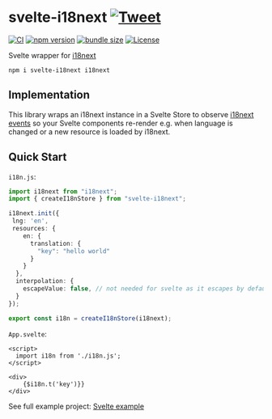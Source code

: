 # svelte-i18next [![Tweet](https://img.shields.io/twitter/url/http/shields.io.svg?style=social)](https://twitter.com/intent/tweet?text=svelte-i18next%20for%20svelte%20framework%20based%20on%20i18next%20internationalization%20ecosystem%0Ahttps%3A%2F%2Fgithub.com%2FNishuGoel%2Fsvelte-i18next%0A%23i18n%20%23svelte%20%23sveltejs%20%23javascript%20%23dev%20via%20%40TheNishuGoel%20&hashtags=i18n,sveltejs,svelte,javascript,dev)

[![CI](https://github.com/NishuGoel/svelte-i18next/workflows/CI/badge.svg)](https://github.com/NishuGoel/svelte-i18next/actions?query=workflow%3ACI)
[![npm version](https://img.shields.io/npm/v/svelte-i18next.svg)](https://www.npmjs.com/package/svelte-i18next)
[![bundle size](https://img.shields.io/bundlephobia/minzip/svelte-i18next?label=gzip%20bundle)](https://bundlephobia.com/package/svelte-i18next)
[![License](http://img.shields.io/:license-mit-blue.svg)](https://github.com/NishuGoel/svelte-i18next/blob/master/LICENSE)

Svelte wrapper for [i18next](https://i18next.com/)

```
npm i svelte-i18next i18next
```

## Implementation

This library wraps an i18next instance in a Svelte Store to observe [i18next events](https://github.com/NishuGoel/svelte-i18next/blob/main/src/translation-store.ts#L23)
so your Svelte components re-render e.g. when language is changed or a new resource is loaded by i18next.

## Quick Start

`i18n.js`:
```ts
import i18next from "i18next";
import { createI18nStore } from "svelte-i18next";

i18next.init({
 lng: 'en',
 resources: {
    en: {
      translation: {
        "key": "hello world"
      }
    }
  },
  interpolation: {
    escapeValue: false, // not needed for svelte as it escapes by default
  }
});

export const i18n = createI18nStore(i18next);
```

`App.svelte`:
```svelte
<script>
  import i18n from './i18n.js';
</script>

<div>
    {$i18n.t('key')}}
</div>
```

See full example project: [Svelte example](https://github.com/NishuGoel/svelte-i18next/blob/main/example)

